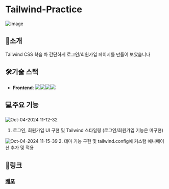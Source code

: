 # Tailwind-Practice
![image](https://github.com/user-attachments/assets/6efb7d4e-0bd8-4f7c-a1d5-dd4653ca04d8)

## 📃소개
Tailwind CSS 학습 차 간단하게 로그인/회원가입 페이지를 만들어 보았습니다 

## 🛠기술 스택
- **Frontend**: <img src="https://img.shields.io/badge/TypeScript-3178C6?style=for-the-badge&logo=TypeScript&logoColor=white"><img src="https://img.shields.io/badge/html5-E34F26?style=for-the-badge&logo=html5&logoColor=white"><img src="https://img.shields.io/badge/react-61DAFB?style=for-the-badge&logo=react&logoColor=black"><img src="https://img.shields.io/badge/TailwindCss-06B6D4?style=for-the-badge&logo=tailwindcss&logoColor=white">

## 💻주요 기능
![Oct-04-2024 11-12-32](https://github.com/user-attachments/assets/c701d5fc-7553-4029-ac72-da13d9c56c25)
1. 로그인, 회원가입 UI 구현 및 Tailwind 스타일링 (로그인/회원가입 기능은 미구현)

![Oct-04-2024 11-15-39](https://github.com/user-attachments/assets/566f7242-1ced-45f3-aa65-d8fc814ad1c3)
2. 테마 기능 구현 및 tailwind.config에 커스텀 애니메이션 추가 및 적용

## 📎링크
### [배포](tailwind-practice-lime.vercel.app)

